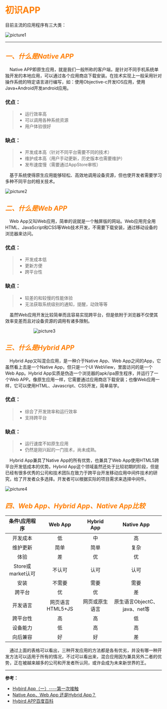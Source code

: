 # <font color=#ff7f00>初识APP</font>

目前主流的应用程序有三大类：

![picture1](https://img-blog.csdn.net/20160326162834667 "三种APP")

---

## <font color=#ff7f00>*一、什么是Native APP*</font>

&emsp;Native APP即原生应用，就是我们一般所称的客户端，是针对不同手机系统单独开发的本地应用，可以通过各个应用商店下载安装。在技术实现上一般采用针对操作系统的特定语言进行编写，如：使用Objective-c开发IOS应用，使用Java+Android开发android应用。

### 优点：

>* 运行效率高
>* 可以调用各种系统资源
>* 用户体验很好

### 缺点：

>* 开发成本高（针对不同平台需要不同的技术）
>* 维护成本高（用户手动更新，历史版本也需要维护）
>* 发布速度慢（需要通过AppStore审核）

&emsp;基于系统使得原生应用能够轻松、高效地调用设备资源，但也使开发者需要学习多种不同平台的相关技术。

![picture2](https://anoda.mobi/wp-content/uploads/2018/06/wsi-imageoptim-Native-2.png "平台差异")

## <font color=#ff7f00>*二、什么是Web APP*</font>

&emsp;Web App又叫Web应用，简单的说就是一个触屏版的网站。Web应用完全用HTML、JavaScript和CSS等Web技术开发，不需要下载安装，通过移动设备的浏览器来访问。

### 优点：

>* 开发成本低
>* 更新方便
>* 跨平台性

### 缺点：

>* 较差的和较慢的性能体验
>* 无法获取系统级别的通知，提醒，动效等等

&emsp;虽然Web应用开发比较简单而且容易实现跨平台，但是依附于浏览器不仅使其效率变差而且对设备资源的调用有诸多限制。

&emsp;&emsp;&emsp;&emsp;&emsp;&emsp;&ensp;![picture3](https://www.messagemuse.com/images/web-app-development.png "web技术栈")

## <font color=#ff7f00>*三、什么是Hybrid APP*</font>

&emsp;Hybrid App又叫混合应用，是一种介于Native App、Web App之间的App，它虽然看上去是一个Native App，但只是一个UI WebView，里面访问的是一个Web App。Hybrid App实质是伪造一个浏览器的apk/ipa原生程序，并运行了一个Web APP。像原生应用一样，它需要通过应用商店下载安装；也像Web应用一样，它可以使用HTML、Javascript、CSS开发，简单易学。

### 优点：

>* 综合了开发效率和运行效率
>* 支持跨平台

### 缺点：

>* 运行速度不如原生应用
>* 仍然是刚兴起的一门技术，尚未成熟。

&emsp;Hybrid App兼具了Native App的所有优势，也兼具了Web App使用HTML5跨平台开发低成本的优势。Hybrid App这个领域虽然还处于比较初期的阶段，但是已经有很多优秀的公司和技术团队在致力于跨平台开发移动应用中间件技术的研究，给了开发者众多选择。开发者可以根据实际的项目需求来选择中间件。

![picture4](https://www.uxteam.com/wp-content/uploads/2017/04/Hybrid-Apps-Feature2.jpg "混合应用")

## <font color=#ff7f00>*四、Web App、Hybrid App、Native App比较*</font>

| 条件\应用程序 | Web App | Hybrid App | Native App |
| :---: | :---: | :---: | :---: |
| 开发成本 | 低 | 中 | 高 |
| 维护更新 | 简单 | 简单 | 复杂 |
| 体验 | 差 | 优 | 优 |
| Store或market认可 | 不认可 | 认可 | 认可 |
| 安装 | 不需要 | 需要 | 需要 |
| 跨平台 | 优 | 优 | 差 |
| 开发语言 | 网页语言HTML5+JS | 网页或原生语言 | 原生语言ObjectC、java、net等 |
| 跨平台性 | 高 | 高 | 低 |
| 设备能力 | 低 | 高 | 高 |
| 向后兼容 | 好 | 好 | 差 |



&emsp;通过上面的表格可以看出，三种开发应用的方法都是各有优劣，并没有哪一种开发方法可以适用于所有的情况，不过可以看出来，混合应用因为兼具另外二者的优势，正在被越来越多的公司和开发者所认同，或许会成为未来新世界的王。

---

**参考：**

* [Hybird App（一）----第一次接触](https://blog.csdn.net/zlts000/article/details/50987265#%E4%B8%80-%E4%BB%80%E4%B9%88%E6%98%AFnative-app)
* [Native App、Web App 还是Hybrid App？](https://www.biaodianfu.com/native-app-or-web-app-or-hybrid-app.html)
* [Hybird APP百度百科](https://baike.baidu.com/item/hybrid%20app)